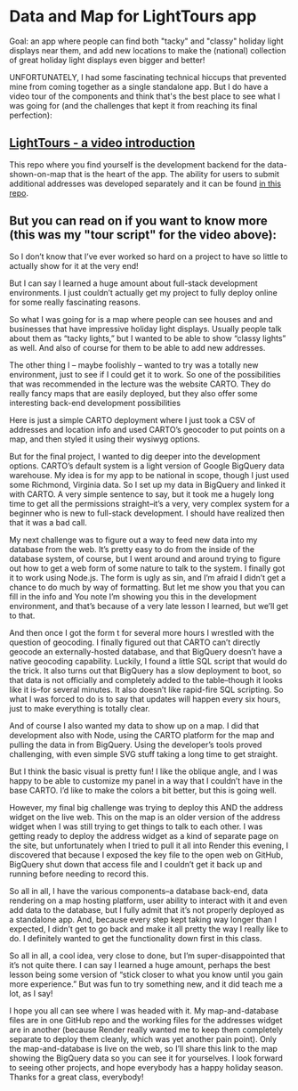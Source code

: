 # Data and Map for LightTours app

Goal: an app where people can find both "tacky" and "classy" holiday light displays near them, and add new locations to make the (national) collection of great holiday light displays even bigger and better!

UNFORTUNATELY, I had some fascinating technical hiccups that prevented mine from coming together as a single standalone app.  But I do have a video tour of the components and think that's the best place to see what I was going for (and the challenges that kept it from reaching its final perfection):

## [LightTours - a video introduction](https://drive.google.com/file/d/13VQv9Q2YiIkU_hhXElnZwo3Jum19Td-3/view?usp=sharing)


This repo where you find yourself is the development backend for the data-shown-on-map that is the heart of the app.  The ability for users to submit additional addresses was developed separately and it can be found [in this repo](https://github.com/ericdmj/addresses).


## But you can read on if you want to know more (this was my "tour script" for the video above):

So I don’t know that I’ve ever worked so hard on a project to have so little to actually show for it at the very end!

But I can say I learned a huge amount about full-stack development environments.  I just couldn’t actually get my project to fully deploy online for some really fascinating reasons.

So what I was going for is a map where people can see houses and and businesses that have impressive holiday light displays.  Usually people talk about them as “tacky lights,” but I wanted to be able to show “classy lights” as well.  And also of course for them to be able to add new addresses.

The other thing I – maybe foolishly – wanted to try was a totally new environment, just to see if I could get it to work.  So one of the possibilities that was recommended in the lecture was the website CARTO.  They do really fancy maps that are easily deployed, but they also offer some interesting back-end development possibilities

Here is just a simple CARTO deployment where I just took a CSV of addresses and location info and used CARTO’s geocoder to put points on a map, and then styled it using their wysiwyg options.

But for the final project, I wanted to dig deeper into the development options.  CARTO’s default system is a light version of Google BigQuery data warehouse.  My idea is for my app to be national in scope, though I just used some Richmond, Virginia data.  So I set up my data in BigQuery and linked it with CARTO.  A very simple sentence to say, but it took me a hugely long time to get all the permissions straight–it’s a very, very complex system for a beginner who is new to full-stack development.  I should have realized then that it was a bad call.

My next challenge was to figure out a way to feed new data into my database from the web.  It’s pretty easy to do from the inside of the database system, of course, but I went around and around trying to figure out how to get a web form of some nature to talk to the system.  I finally got it to work using Node.js.  The form is ugly as sin, and I’m afraid I didn’t get a chance to do much by way of formatting.  But let me show you that you can fill in the info and   You note I’m showing you this in the development environment, and that’s because of a very late lesson I learned, but we’ll get to that.  

And then once I got the form t for several more hours I wrestled with the question of geocoding. I finally figured out that CARTO can’t directly geocode an externally-hosted database, and that BigQuery doesn’t have a native geocoding capability.  Luckily, I found a little SQL script that would do the trick. It also turns out that BigQuery has a slow deployment to boot, so that data is not officially and completely added to the table–though it looks like it is–for several minutes. It also doesn’t like rapid-fire SQL scripting.  So what I was forced to do is to say that updates will happen every six hours, just to make everything is totally clear. 

And of course I also wanted my data to show up on a map.  I did that development also with Node, using the CARTO platform for the map and pulling the data in from BigQuery.  Using the developer’s tools proved challenging, with even simple SVG stuff taking a long time to get straight.  

 But I think the basic visual is pretty fun!  I like the oblique angle, and I was happy to be able to customize my panel in a way that I couldn’t have in the base CARTO.  I’d like to make the colors a bit better, but this is going well.

However, my final big challenge was trying to deploy this AND the address widget on the live web.  This on the map is an older version of the address widget when I was still trying to get things to talk to each other.  I was getting ready to deploy the address widget as a kind of separate page on the site, but unfortunately when I tried to pull it all into Render this evening, I discovered that because I exposed the key file to the open web on GitHub, BigQuery shut down that access file and I couldn’t get it back up and running before needing to record this.

So all in all, I have the various components–a database back-end, data rendering on a map hosting platform, user ability to interact with it and even add data to the database, but I fully admit that it’s not properly deployed as a standalone app. And, because every step kept taking way longer than I expected, I didn’t get to go back and make it all pretty the way I really like to do.  I definitely wanted to get the functionality down first in this class.  

So all in all, a cool idea, very close to done, but I’m super-disappointed that it’s not quite there.  I can say I learned a huge amount, perhaps the best lesson being some version of “stick closer to what you know until you gain more experience.”  But was fun to try something new, and it did teach me a lot, as I say!  

I hope you all can see where I was headed with it.  My map-and-database files are in one GitHub repo and the working files for the addresses widget are in another (because Render really wanted me to keep them completely separate to deploy them cleanly, which was yet another pain point).  Only the map-and-database is live on the web, so I’ll share this link to the map showing the BigQuery data so you can see it for yourselves.  I look forward to seeing other projects, and hope everybody has a happy holiday season. Thanks for a great class, everybody!
